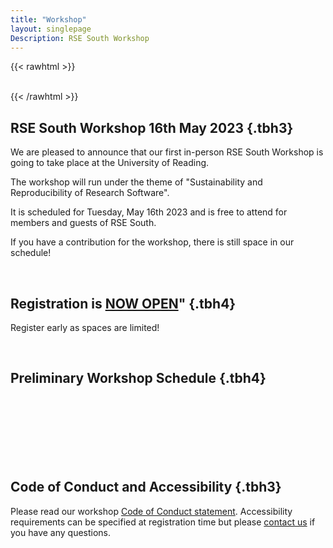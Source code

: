 ```yaml
---
title: "Workshop"
layout: singlepage
Description: RSE South Workshop
---
```

{{< rawhtml >}}
<br/><br/> 

{{< /rawhtml >}}


## RSE South Workshop 16th May 2023 {.tbh3}

We are pleased to announce that our first in-person RSE South Workshop is going to take place at the University of Reading.

The workshop will run under the theme of "Sustainability and Reproducibility of Research Software".

It is scheduled for Tuesday, May 16th 2023 and is free to attend for members and guests of RSE South.

If you have a contribution for the workshop, there is still space in our schedule!


<br/>

## Registration is <a href="https://forms.gle/ZGxKNnDyMX2LucLN6">NOW OPEN</a>"  {.tbh4}

Register early as spaces are limited!

<br/>

## Preliminary Workshop Schedule {.tbh4}
<br/><br/> 
<br/><br/> 
<br/><br/> 


## Code of Conduct and Accessibility {.tbh3}
<span>
Please read our workshop <a class="nav-link" href="/codeofconduct">Code of Conduct statement</a>. 
</span>
Accessibility requirements can be specified at registration time but please <a href="mailto:m.b.broadbridge@reading.ac.uk">contact us</a> if you have any questions.

<br/><br/> 
<br/><br/> 

